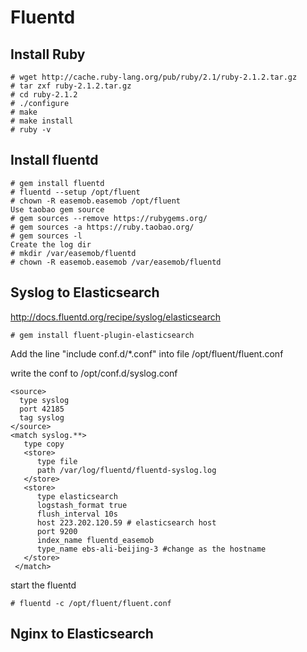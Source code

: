 Fluentd
=======

Install Ruby
------------

    # wget http://cache.ruby-lang.org/pub/ruby/2.1/ruby-2.1.2.tar.gz
    # tar zxf ruby-2.1.2.tar.gz
    # cd ruby-2.1.2
    # ./configure
    # make
    # make install
    # ruby -v

Install fluentd
---------------

    # gem install fluentd
    # fluentd --setup /opt/fluent
    # chown -R easemob.easemob /opt/fluent
    Use taobao gem source
    # gem sources --remove https://rubygems.org/
    # gem sources -a https://ruby.taobao.org/
    # gem sources -l
    Create the log dir
    # mkdir /var/easemob/fluentd
    # chown -R easemob.easemob /var/easemob/fluentd

Syslog to Elasticsearch
-----------------------

http://docs.fluentd.org/recipe/syslog/elasticsearch

    # gem install fluent-plugin-elasticsearch
    
Add the line "include conf.d/*.conf" into file /opt/fluent/fluent.conf
    
write the conf to /opt/conf.d/syslog.conf

    <source>
      type syslog
      port 42185
      tag syslog
    </source>
    <match syslog.**>
       type copy
       <store>
          type file
          path /var/log/fluentd/fluentd-syslog.log
       </store>
       <store>
          type elasticsearch
          logstash_format true
          flush_interval 10s
          host 223.202.120.59 # elasticsearch host
          port 9200 
          index_name fluentd_easemob  
          type_name ebs-ali-beijing-3 #change as the hostname
       </store>
     </match>

start the fluentd

    # fluentd -c /opt/fluent/fluent.conf


Nginx to Elasticsearch
-----------------------

